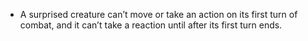 * A surprised creature can’t move or take an action on its first turn of combat, and it can’t take a reaction until after its first turn ends.